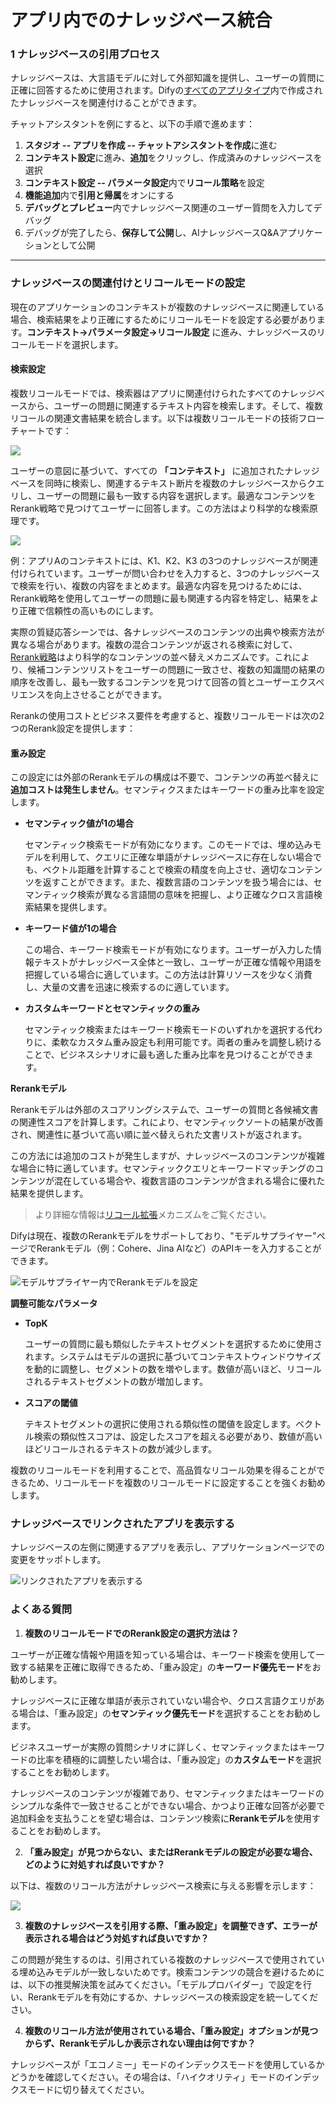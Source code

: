 # アプリ内でのナレッジベース統合

### 1 ナレッジベースの引用プロセス

ナレッジベースは、大言語モデルに対して外部知識を提供し、ユーザーの質問に正確に回答するために使用されます。Difyの[すべてのアプリタイプ](../application-orchestrate/#application\_type)内で作成されたナレッジベースを関連付けることができます。

チャットアシスタントを例にすると、以下の手順で進めます：

1. **スタジオ -- アプリを作成 -- チャットアシスタントを作成**に進む
2. **コンテキスト設定**に進み、**追加**をクリックし、作成済みのナレッジベースを選択
3. **コンテキスト設定 -- パラメータ設定**内で**リコール策略**を設定
4. **機能追加**内で**引用と帰属**をオンにする
5. **デバッグとプレビュー**内でナレッジベース関連のユーザー質問を入力してデバッグ
6. デバッグが完了したら、**保存して公開**し、AIナレッジベースQ\&Aアプリケーションとして公開

***

### ナレッジベースの関連付けとリコールモードの設定

現在のアプリケーションのコンテキストが複数のナレッジベースに関連している場合、検索結果をより正確にするためにリコールモードを設定する必要があります。**コンテキスト→パラメータ設定→リコール設定** に進み、ナレッジベースのリコールモードを選択します。

#### 検索設定

複数リコールモードでは、検索器はアプリに関連付けられたすべてのナレッジベースから、ユーザーの問題に関連するテキスト内容を検索します。そして、複数リコールの関連文書結果を統合します。以下は複数リコールモードの技術フローチャートです：

![](https://assets-docs.dify.ai/dify-enterprise-mintlify/jp/guides/knowledge-base/64007d543f1c5c3f2e87d606d79d04d3.png)

ユーザーの意図に基づいて、すべての **「コンテキスト」** に追加されたナレッジベースを同時に検索し、関連するテキスト断片を複数のナレッジベースからクエリし、ユーザーの問題に最も一致する内容を選択します。最適なコンテンツをRerank戦略で見つけてユーザーに回答します。この方法はより科学的な検索原理です。

![](https://assets-docs.dify.ai/dify-enterprise-mintlify/jp/guides/knowledge-base/a4f9e6e9096970b567e89a0a7f130ef6.png)

例：アプリAのコンテキストには、K1、K2、K3 の3つのナレッジベースが関連付けられています。ユーザーが問い合わせを入力すると、3つのナレッジベースで検索を行い、複数の内容をまとめます。最適な内容を見つけるためには、Rerank戦略を使用してユーザーの問題に最も関連する内容を特定し、結果をより正確で信頼性の高いものにします。

実際の質疑応答シーンでは、各ナレッジベースのコンテンツの出典や検索方法が異なる場合があります。複数の混合コンテンツが返される検索に対して、[Rerank戦略](https://docs.dify.ai/v/ja-jp/learn-more/extended-reading/retrieval-augment/rerank)はより科学的なコンテンツの並べ替えメカニズムです。これにより、候補コンテンツリストをユーザーの問題に一致させ、複数の知識間の結果の順序を改善し、最も一致するコンテンツを見つけて回答の質とユーザーエクスペリエンスを向上させることができます。

Rerankの使用コストとビジネス要件を考慮すると、複数リコールモードは次の2つのRerank設定を提供します：

#### 重み設定

この設定には外部のRerankモデルの構成は不要で、コンテンツの再並べ替えに**追加コストは発生しません**。セマンティクスまたはキーワードの重み比率を設定します。

*   **セマンティック値が1の場合**

    セマンティック検索モードが有効になります。このモードでは、埋め込みモデルを利用して、クエリに正確な単語がナレッジベースに存在しない場合でも、ベクトル距離を計算することで検索の精度を向上させ、適切なコンテンツを返すことができます。また、複数言語のコンテンツを扱う場合には、セマンティック検索が異なる言語間の意味を把握し、より正確なクロス言語検索結果を提供します。
*   **キーワード値が1の場合**

    この場合、キーワード検索モードが有効になります。ユーザーが入力した情報テキストがナレッジベース全体と一致し、ユーザーが正確な情報や用語を把握している場合に適しています。この方法は計算リソースを少なく消費し、大量の文書を迅速に検索するのに適しています。
*   **カスタムキーワードとセマンティックの重み**

    セマンティック検索またはキーワード検索モードのいずれかを選択する代わりに、柔軟なカスタム重み設定も利用可能です。両者の重みを調整し続けることで、ビジネスシナリオに最も適した重み比率を見つけることができます。

**Rerankモデル**

Rerankモデルは外部のスコアリングシステムで、ユーザーの質問と各候補文書の関連性スコアを計算します。これにより、セマンティックソートの結果が改善され、関連性に基づいて高い順に並べ替えられた文書リストが返されます。

この方法には追加のコストが発生しますが、ナレッジベースのコンテンツが複雑な場合に特に適しています。セマンティッククエリとキーワードマッチングのコンテンツが混在している場合や、複数言語のコンテンツが含まれる場合に優れた結果を提供します。

> より詳細な情報は[リコール拡張](https://docs.dify.ai/v/ja-jp/learn-more/extended-reading/retrieval-augment/rerank)メカニズムをご覧ください。

Difyは現在、複数のRerankモデルをサポートしており、"モデルサプライヤー"ページでRerankモデル（例：Cohere、Jina AIなど）のAPIキーを入力することができます。

![モデルサプライヤー内でRerankモデルを設定](https://assets-docs.dify.ai/dify-enterprise-mintlify/jp/guides/knowledge-base/f3a371ecd3ee8d0f10d5537a37929fea.png)

**調整可能なパラメータ**

*   **TopK**

    ユーザーの質問に最も類似したテキストセグメントを選択するために使用されます。システムはモデルの選択に基づいてコンテキストウィンドウサイズを動的に調整し、セグメントの数を増やします。数値が高いほど、リコールされるテキストセグメントの数が増加します。
*   **スコアの閾値**

    テキストセグメントの選択に使用される類似性の閾値を設定します。ベクトル検索の類似性スコアは、設定したスコアを超える必要があり、数値が高いほどリコールされるテキストの数が減少します。

複数のリコールモードを利用することで、高品質なリコール効果を得ることができるため、リコールモードを複数のリコールモードに設定することを強くお勧めします。

### ナレッジベースでリンクされたアプリを表示する

ナレッジベースの左側に関連するアプリを表示し、アプリケーションページでの変更をサッポトします。

![リンクされたアプリを表示する](https://assets-docs.dify.ai/2024/12/e729839d257617d75fbb70cb5894f796.png)

### よくある質問

1. **複数のリコールモードでのRerank設定の選択方法は？**

ユーザーが正確な情報や用語を知っている場合は、キーワード検索を使用して一致する結果を正確に取得できるため、「重み設定」の**キーワード優先モード**をお勧めします。

ナレッジベースに正確な単語が表示されていない場合や、クロス言語クエリがある場合は、「重み設定」の**セマンティック優先モード**を選択することをお勧めします。

ビジネスユーザーが実際の質問シナリオに詳しく、セマンティックまたはキーワードの比率を積極的に調整したい場合は、「重み設定」の**カスタムモード**を選択することをお勧めします。

ナレッジベースのコンテンツが複雑であり、セマンティックまたはキーワードのシンプルな条件で一致させることができない場合、かつより正確な回答が必要で追加料金を支払うことを望む場合は、コンテンツ検索に**Rerankモデル**を使用することをお勧めします。

2. **「重み設定」が見つからない、またはRerankモデルの設定が必要な場合、どのように対処すれば良いですか？**

以下は、複数のリコール方法がナレッジベース検索に与える影響を示します：

![](https://assets-docs.dify.ai/dify-enterprise-mintlify/jp/guides/knowledge-base/5a7555413207b32cdc4a686933c5f19e.png)

3. **複数のナレッジベースを引用する際、「重み設定」を調整できず、エラーが表示される場合はどう対処すれば良いですか？**

この問題が発生するのは、引用されている複数のナレッジベースで使用されている埋め込みモデルが一致しないためです。検索コンテンツの競合を避けるためには、以下の推奨解決策を試みてください。「モデルプロバイダー」で設定を行い、Rerankモデルを有効にするか、ナレッジベースの検索設定を統一してください。

4. **複数のリコール方法が使用されている場合、「重み設定」オプションが見つからず、Rerankモデルしか表示されない理由は何ですか？**

ナレッジベースが「エコノミー」モードのインデックスモードを使用しているかどうかを確認してください。その場合は、「ハイクオリティ」モードのインデックスモードに切り替えてください。
